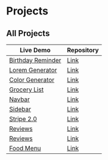 # Projects

## All Projects

<table>
    <thead>
        <tr>
            <th >Live Demo</th>
            <th >Repository </th>
        </tr>
    </thead>
    <tbody>
        <tr>
            <td>
                <a 
                href="https://birthday-reminder-47d2c8.netlify.app/"
                target="_blank"
                >
                Birthday Reminder
                </a>
            </td>
            <td>
                <a 
                href="https://github.com/VentsiGeorgiev/react-tutorial-and-projects/tree/main/projects/bday-reminder"
                target="_blank"
                >
                Link
                </a>
            </td>
        </tr>
        <tr>
            <td>
                <a 
                href="https://lorem-generator-00f98f.netlify.app/"
                target="_blank"
                >
                Lorem Generator
                </a>
            </td>
            <td>
                <a 
                href="https://github.com/VentsiGeorgiev/react-tutorial-and-projects/tree/main/projects/lorem-generator"
                target="_blank"
                >
                Link
                </a>
            </td>
        </tr>
        <tr>
            <td>
                <a 
                href="https://color-generator-850bfe.netlify.app/"
                target="_blank"
                >
                Color Generator
                </a>
            </td>
            <td>
                <a 
                href="https://github.com/VentsiGeorgiev/react-tutorial-and-projects/tree/main/projects/color-generator"
                target="_blank"
                >
                Link
                </a>
            </td>
        </tr>
        <tr>
            <td>
                <a 
                href="https://grocery-list-0aa1b1.netlify.app/"
                target="_blank"
                >
                Grocery List
                </a>
            </td>
            <td>
                <a 
                href="https://github.com/VentsiGeorgiev/react-tutorial-and-projects/tree/main/projects/grocery-list"
                target="_blank"
                >
                Link
                </a>
            </td>
        </tr>
        <tr>
            <td>
                <a 
                href="https://navbar-ae81ef.netlify.app/"
                target="_blank"
                >
                Navbar
                </a>
            </td>
            <td>
                <a 
                href="https://github.com/VentsiGeorgiev/react-tutorial-and-projects/tree/main/projects/navbar"
                target="_blank"
                >
                Link
                </a>
            </td>
        </tr>
        <tr>
            <td>
                <a 
                href="https://sidebar-aeea7d.netlify.app/"
                target="_blank"
                >
                Sidebar
                </a>
            </td>
            <td>
                <a 
                href="https://github.com/VentsiGeorgiev/react-tutorial-and-projects/tree/main/projects/sidebar"
                target="_blank"
                >
                Link
                </a>
            </td>
        </tr>
        <tr>
            <td>
                <a 
                href="https://stripe-2-d115cc.netlify.app/"
                target="_blank"
                >
                Stripe 2.0
                </a>
            </td>
            <td>
                <a 
                href="https://github.com/VentsiGeorgiev/react-tutorial-and-projects/tree/main/projects/stripe-clone"
                target="_blank"
                >
                Link
                </a>
            </td>
        </tr>
        <tr>
            <td>
                <a 
                href="https://reviews-1ea56f.netlify.app/"
                target="_blank"
                >
                Reviews
                </a>
            </td>
            <td>
                <a 
                href="https://github.com/VentsiGeorgiev/react-tutorial-and-projects/tree/main/projects/reviews"
                target="_blank"
                >
                Link
                </a>
            </td>
        </tr>
        <tr>
            <td>
                <a 
                href="https://qa-a93225.netlify.app/"
                target="_blank"
                >
                Reviews
                </a>
            </td>
            <td>
                <a 
                href="https://github.com/VentsiGeorgiev/react-tutorial-and-projects/tree/main/projects/accordion"
                target="_blank"
                >
                Link
                </a>
            </td>
        </tr>
        <tr>
            <td>
                <a 
                href="https://food-menu-e78227.netlify.app/"
                target="_blank"
                >
                Food Menu
                </a>
            </td>
            <td>
                <a 
                href="https://github.com/VentsiGeorgiev/react-tutorial-and-projects/tree/main/projects/food-menu"
                target="_blank"
                >
                Link
                </a>
            </td>
        </tr>
    </tbody>
</table>
